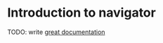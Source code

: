 # Introduction to navigator

TODO: write [great documentation](http://jacobian.org/writing/great-documentation/what-to-write/)
